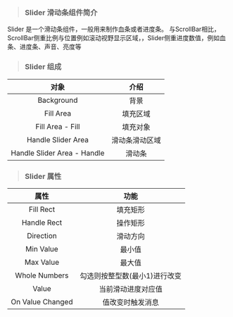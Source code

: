 > ### Slider 滑动条组件简介

Slider 是一个滑动条组件，一般用来制作血条或者进度条。
与ScrollBar相比，ScrollBar侧重比例与位置例如滚动视野显示区域，，Slider侧重进度数值，例如血条、进度条、声音、亮度等

> ### Slider 组成

|	对象	|	介绍	|
| :---: | :---: |
| Background | 背景 |
| Fill Area | 填充区域 |
| Fill Area - Fill | 填充对象 |
| Handle Slider Area | 滑动条滑动区域 |
| Handle Slider Area - Handle | 滑动条 |

> ### Slider 属性

|	属性	|	功能	|
| :---: | :---: |
| Fill Rect | 填充矩形 |
| Handle Rect | 操作矩形 |
| Direction | 滑动方向 |
| Min Value | 最小值 |
| Max Value | 最大值 |
| Whole Numbers | 勾选则按整型数(最小1)进行改变 |
| Value | 当前滑动进度对应值 |
| On Value Changed | 值改变时触发消息 |